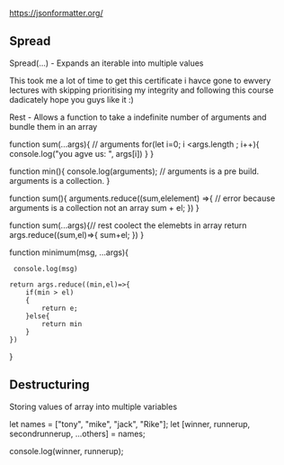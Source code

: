 <!-- # React + Vite

This template provides a minimal setup to get React working in Vite with HMR and some ESLint rules.

Currently, two official plugins are available:

- [@vitejs/plugin-react](https://github.com/vitejs/vite-plugin-react/blob/main/packages/plugin-react) uses [Babel](https://babeljs.io/) for Fast Refresh
- [@vitejs/plugin-react-swc](https://github.com/vitejs/vite-plugin-react/blob/main/packages/plugin-react-swc) uses [SWC](https://swc.rs/) for Fast Refresh

## Expanding the ESLint configuration

If you are developing a production application, we recommend using TypeScript with type-aware lint rules enabled. Check out the [TS template](https://github.com/vitejs/vite/tree/main/packages/create-vite/template-react-ts) for information on how to integrate TypeScript and [`typescript-eslint`](https://typescript-eslint.io) in your project. -->

https://jsonformatter.org/

Spread 
---

Spread(...) - Expands an iterable into multiple values

This took me a lot of time to get this certificate i havce gone to ewvery lectures with skipping prioritising my integrity and following this course dadicately hope you guys like it :)

Rest - Allows a function to take a indefinite number of arguments and bundle them in an array

function sum(...args){ // arguments
     for(let i=0; i <args.length ; i++){
        console.log("you agve us: ", args[i])
     }
}

function min(){
    console.log(arguments); // arguments is a pre build. arguments is a collection.
}

function sum(){
    arguments.reduce((sum,elelement) =>{ // error because arguments is a collection not an array
        sum + el;
    })
}

function sum(...args){// rest coolect the elemebts in array
    return args.reduce((sum,el)=>{
        sum+el;
    })
}

function minimum(msg, ...args){

     console.log(msg)

    return args.reduce((min,el)=>{
        if(min > el)
        {
            return e;
        }else{
            return min
        }
    })
}

Destructuring
---

Storing values of array into multiple variables

let names = ["tony", "mike", "jack", "Rike"];
let [winner, runnerup, secondrunnerup, ...others] = names;
<!-- let losser = names[3]; -->
console.log(winner, runnerup);